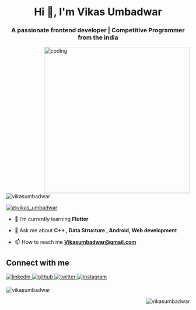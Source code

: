 <h1 align="center">Hi 👋, I'm Vikas Umbadwar</h1>
<!-- <img align = "center" alt= "head" src = "https://github.com/VikasUmbadwar/Vikasumbadwar/blob/main/dreams..png" width = "700" height = " 300"> -->
<h3 align="center">A passionate frontend developer | Competitive Programmer from the india</h3>
<img align="right" alt = "coding" width = "400" src = "https://cdn.dribbble.com/users/1162077/screenshots/3848914/media/7ed7d5ca074b48b328150e5a231e8d1f.gif">
<p align="left"> <img src="https://komarev.com/ghpvc/?username=vikasumbadwar&label=Profile%20views&color=0e75b6&style=flat" alt="vikasumbadwar" /> </p>

<p align="left"> <a href="https://twitter.com/@vikas_umbadwar" target="blank"><img src="https://img.shields.io/twitter/follow/@vikas_umbadwar?logo=twitter&style=for-the-badge" alt="@vikas_umbadwar" /></a> </p>

- 🌱 I’m currently learning **Flutter**

- 💬 Ask me about **C++ , Data Structure , Android, Web development**

- 📫 How to reach me **Vikasumbadwar@gmail.com**

## Connect with me  
<div align="left">
 <a href="https://linkedin.com/in/vikas%20umbadwar" target="_blank">
<img src=https://img.shields.io/badge/linkedin-%231E77B5.svg?&style=for-the-badge&logo=linkedin&logoColor=white alt=linkedin style="margin-bottom: 5px;" />
</a>
<a href="https://github.com/VikasUmbadwar" target="_blank">
<img src=https://img.shields.io/badge/github-%2324292e.svg?&style=for-the-badge&logo=github&logoColor=white alt=github style="margin-bottom: 5px;" />
</a>
<a href="https://twitter.com/@vikas_umbadwar" target="_blank">
<img src=https://img.shields.io/badge/twitter-%2300acee.svg?&style=for-the-badge&logo=twitter&logoColor=white alt=twitter style="margin-bottom: 5px;" />
</a>
<a href="https://instagram.com/vikas_umbadwar" target="_blank">
<img src=https://img.shields.io/badge/instagram-%23000000.svg?&style=for-the-badge&logo=instagram&logoColor=white alt=instagram style="margin-bottom: 5px;" />
</a>
</div>

<!-- <p><img align="left" src="https://github-readme-stats.vercel.app/api/top-langs?username=vikasumbadwar&show_icons=true&locale=en&layout=compact" alt="vikasumbadwar" /></p>
 -->
<p>&nbsp;<img align="left" src="https://github-readme-stats.vercel.app/api?username=vikasumbadwar&show_icons=true&locale=en" alt="vikasumbadwar"  /></p>

<p><img align="right" src="https://github-readme-streak-stats.herokuapp.com/?user=vikasumbadwar&" alt="vikasumbadwar"  /></p>

